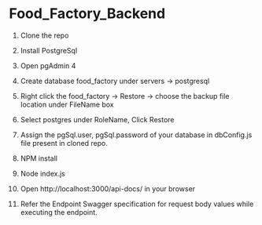 # Food_Factory_Backend

1. Clone the repo

2. Install PostgreSql

3. Open pgAdmin 4

4. Create database food_factory under servers -> postgresql

5. Right click the food_factory -> Restore -> choose the backup file location under FileName box

6. Select postgres under RoleName, Click Restore

7. Assign the pgSql.user, pgSql.password of your database in dbConfig.js file present in cloned repo.  

8. NPM install

9. Node index.js

10. Open http://localhost:3000/api-docs/ in your browser

11. Refer the Endpoint Swagger specification for request body values while executing the endpoint. 
